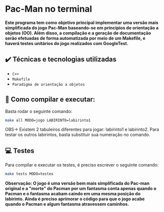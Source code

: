 # Pac-Man no terminal

<p><b> Este programa tem como objetivo principal implementar uma versão mais simplificada do jogo Pac-Man baseando-se
em princípios de orientação a objetos (OO). Além disso, a compilação e a geração de documentação serão efetuadas
de forma automatizada por meio de um Makefile, e haverá testes unitários do jogo realizados com GoogleTest. </b></p>

## ✔️ Técnicas e tecnologias utilizadas

- ``C++``
- ``Makefile``
- ``Paradigma de orientação a objetos``

## 🔨 Como compilar e executar: 
<p> Basta rodar o seguinte comando: </p>

```bash
make all MODO=jogo LABIRINTO=labirinto1
```
<p> OBS-> Existem 2 tabuleiros diferentes para jogar: labirinto1 e labirinto2. Para testar os outros labirintos, basta substituir sua numeração no comando. </p>



## :computer: Testes 
<p> Para compilar e executar os testes, é preciso escrever o seguinte comando: </p>

```bash
make tests MODO=testes 
```

<p><b> Observação: O jogo é uma versão bem mais simplificada do Pac-man original e a "morte" do Pacman
por um fantasma conta apenas quando o Pacman e o fantasma acabam caindo em uma mesma posição do labirinto.
Ainda é preciso aprimorar o código para que o jogo acabe quando o Pacman e algum fantasma atravessem caminhos.
</b></p>


